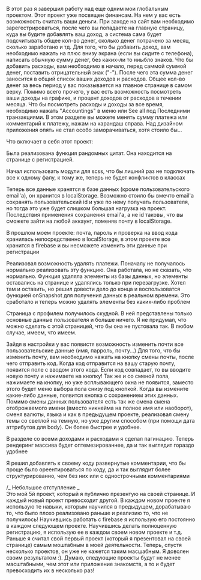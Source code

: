 В этот раз я завершил работу над еще одним мои глобальным проектом. Этот проект уже посвящен финансам. На нем у вас есть возможность считать ваши деньги. При заходе на сайт вам необходимо зарегестрироваться, после чего вы попадаете на главную страницу, куда вы будите добавлять ваш доход, а система сама будет подсчитывать общее кол-во денег, сколько денег потрачено за месяц, сколько заработано и тд.
Для того, что бы добавить доход, вам необходимо нажать на плюс внизу экрана (если вы сидите с телефона), написать обычную сумму денег, без каких-ли то ниыбло знаков. Что бы добавить расходы, вам необходимо в начало, перед саммой суммой денег, поставить отрицательный знак ("-"). После чего эта сумма денег заносится в общий список ваших доходов и расходов. Общее кол-во денег за весь период у вас показывается на главное странице в самом верху.
Помимо всего прочего, у вас есть возможность посмотреть ваши доходы на графике, и процент доходов от расходов в течении месяца.
Что бы посмотреть расходы и доходы за все время, необходимо нажать "Accountings" в меню или See all под Последними транзакциями. В этом разделе вы можете менять сумму платежа или комментарий к платежу, нажам на карандаш справа.
Над дизайном приложения опять не стал особо заморачиваться, хотя стоило бы...

Что включает в себя этот проект:

Была реализована функция рандомных цитат. Она находится на странице с регистрацией.

Начал использовать модули для scss, что бы лишний раз не подключать все к одному фалу, к тому же, теперь не будет конфликтов в классах

Теперь все данные хранятся в базе данных (кроме пользовательского email'a), он хранится в localStorage. Возможно стоило бы вмечто email'a сохранять пользовательский id и уже по нему получать пользователя, но тогда это уже будет слишком большая нагрузка на проект. Последствия применения сохранения email'а, а не id таковы, что вы сможете зайти на любой аккаунт, поменяв почту в localStorage.

В прошлом моем проекте: почта, пароль и проверка на ввод кода хранилась непосредственно в localStorage, в этом проекте все хранится в firebase и вы несможете изменить эти данные при регистрации

Реализовал возможность удалять платежи. Поначалу не получалось нормально реализовать эту функцию. Она работала, но не сказать, что нормально. Функция удаляла элементы из базы данных, но элементы оставались на странице и удалялись только при перезагрузке. Хотел там и оставить, но решил довести дело до конца и воспользоватся функцией onSnapshot для получения данных в реальном времени. Это сработало и теперь можно удалять элементы без каких-либо проблем

Страница с профилем получилось скудной. В ней представлены только основные данные пользователя и больше ничего. Я не придумал, что можно сделать с этой страницей, что бы она не пустовала так. В любом случае, имеем, что имеем.

Зайдя в настройки у вас появистя возможность изменить почти все пользовательские данные (имя, парроль, почту...) Для того, что бы изменить почту, вам необходимо нажать на кнопку смены почты, после чего отправить код. Когда код отправится на вашу старую почту, появится поле с вводом этого кода. Если код совпадает, то вы вводите новую почту и нажимаете на кнопку! Так же и со сменой пола, нажимаете на кнопку, но уже всплывающего окна не появится, заместо этого будет меню выбора пола снизу под кнопкой. Когда вы измените какие-либо данные, появится кнопка с сохранением этих данных.
Помимо смены данных пользователя есть так же смена смена отоброжаемого имени (вместо никнейма на полное имя или наоборот), сменя валюты, языка и как в предыдущем проекте, реализовал смену темы со светлой на темную, но уже другим способом (при помощи дата аттрибутов для body). Он более быстрее и удобнее.

В разделе со всеми доходами и расходами я сделал пагинацию. Теперь рендеринг массива будет оптемезированнее, да и так выглядит гораздо удобнее

Я решил добавлять к своему коду развернутые комментарии, что бы проще было ореентироваться по коду, да и так выглядит более структурированно, чем без них или с однострочными комментариями

/_ Небольшое отступление _\
Это мой 5й проект, который я публично презентую на своей странице. И каждый новый проект превосходит другой. В каждом новом проекте я использую те навыки, которым научился в предыдущем, дорабатываю то, что было плохо реализовано раньше и реализию то, что не получилось! Научившись работать с firebase я использую его постоянно в каждом следующем проекте. Научившись делать полноценную регистрацию, я использую ее в каждом своем новом проекте и т.д. Раньше я считал свой первый проект (который я презентовал на своей странице) самым моштабным в моей деятельности. Теперь, спустя несколько проектов, он уже не кажется таким масшабным. Я доволен своим результатом :). Думаю, следующие проекты будут не менее масштабными, чем этот или приложение знакомств, а то и будет превосходить их в несколько раз!
